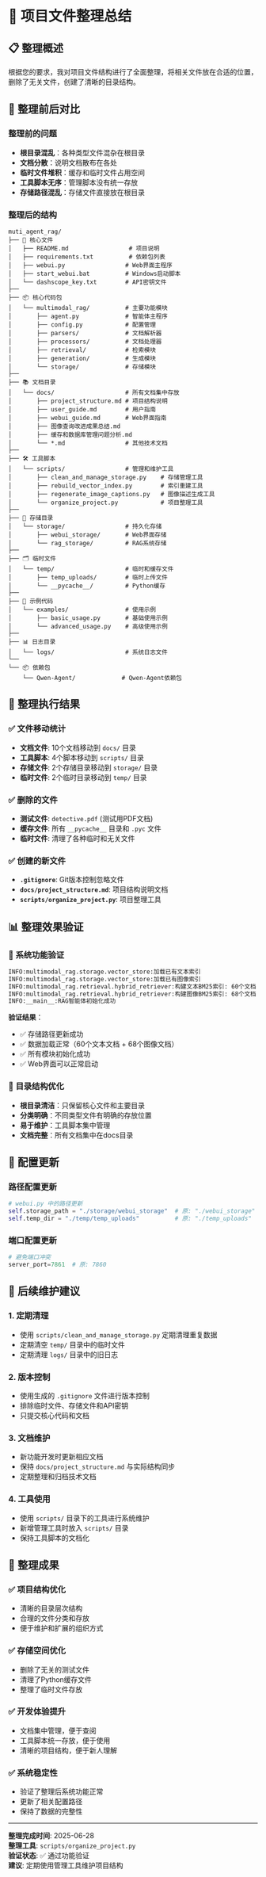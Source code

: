 # 🧹 项目文件整理总结

## 📋 整理概述

根据您的要求，我对项目文件结构进行了全面整理，将相关文件放在合适的位置，删除了无关文件，创建了清晰的目录结构。

## 🔄 整理前后对比

### 整理前的问题
- **根目录混乱**：各种类型文件混杂在根目录
- **文档分散**：说明文档散布在各处
- **临时文件堆积**：缓存和临时文件占用空间
- **工具脚本无序**：管理脚本没有统一存放
- **存储路径混乱**：存储文件直接放在根目录

### 整理后的结构
```
muti_agent_rag/
├── 📄 核心文件
│   ├── README.md                 # 项目说明
│   ├── requirements.txt          # 依赖包列表
│   ├── webui.py                 # Web界面主程序
│   ├── start_webui.bat          # Windows启动脚本
│   └── dashscope_key.txt        # API密钥文件
├── 
├── 📦 核心代码包
│   └── multimodal_rag/          # 主要功能模块
│       ├── agent.py             # 智能体主程序
│       ├── config.py            # 配置管理
│       ├── parsers/             # 文档解析器
│       ├── processors/          # 文档处理器
│       ├── retrieval/           # 检索模块
│       ├── generation/          # 生成模块
│       └── storage/             # 存储模块
├── 
├── 📚 文档目录
│   └── docs/                    # 所有文档集中存放
│       ├── project_structure.md # 项目结构说明
│       ├── user_guide.md        # 用户指南
│       ├── webui_guide.md       # Web界面指南
│       ├── 图像查询改进成果总结.md
│       ├── 缓存和数据库管理问题分析.md
│       └── *.md                 # 其他技术文档
├── 
├── 🛠️ 工具脚本
│   └── scripts/                 # 管理和维护工具
│       ├── clean_and_manage_storage.py    # 存储管理工具
│       ├── rebuild_vector_index.py        # 索引重建工具
│       ├── regenerate_image_captions.py   # 图像描述生成工具
│       └── organize_project.py            # 项目整理工具
├── 
├── 💾 存储目录
│   └── storage/                 # 持久化存储
│       ├── webui_storage/       # Web界面存储
│       └── rag_storage/         # RAG系统存储
├── 
├── 🗂️ 临时文件
│   └── temp/                    # 临时和缓存文件
│       ├── temp_uploads/        # 临时上传文件
│       └── __pycache__/         # Python缓存
├── 
├── 📝 示例代码
│   └── examples/                # 使用示例
│       ├── basic_usage.py       # 基础使用示例
│       └── advanced_usage.py    # 高级使用示例
├── 
├── 📊 日志目录
│   └── logs/                    # 系统日志文件
└── 
└── 📦 依赖包
    └── Qwen-Agent/             # Qwen-Agent依赖包
```

## 🎯 整理执行结果

### ✅ **文件移动统计**
- **文档文件**: 10个文档移动到 `docs/` 目录
- **工具脚本**: 4个脚本移动到 `scripts/` 目录
- **存储文件**: 2个存储目录移动到 `storage/` 目录
- **临时文件**: 2个临时目录移动到 `temp/` 目录

### ✅ **删除的文件**
- **测试文件**: `detective.pdf` (测试用PDF文档)
- **缓存文件**: 所有 `__pycache__` 目录和 `.pyc` 文件
- **临时文件**: 清理了各种临时和无关文件

### ✅ **创建的新文件**
- **`.gitignore`**: Git版本控制忽略文件
- **`docs/project_structure.md`**: 项目结构说明文档
- **`scripts/organize_project.py`**: 项目整理工具

## 📊 整理效果验证

### 🔧 **系统功能验证**
```bash
INFO:multimodal_rag.storage.vector_store:加载已有文本索引
INFO:multimodal_rag.storage.vector_store:加载已有图像索引
INFO:multimodal_rag.retrieval.hybrid_retriever:构建文本BM25索引: 60个文档
INFO:multimodal_rag.retrieval.hybrid_retriever:构建图像BM25索引: 68个文档
INFO:__main__:RAG智能体初始化成功
```

**验证结果**：
- ✅ 存储路径更新成功
- ✅ 数据加载正常（60个文本文档 + 68个图像文档）
- ✅ 所有模块初始化成功
- ✅ Web界面可以正常启动

### 📁 **目录结构优化**
- **根目录清洁**：只保留核心文件和主要目录
- **分类明确**：不同类型文件有明确的存放位置
- **易于维护**：工具脚本集中管理
- **文档完整**：所有文档集中在docs目录

## 🎯 **配置更新**

### 路径配置更新
```python
# webui.py 中的路径更新
self.storage_path = "./storage/webui_storage"  # 原: "./webui_storage"
self.temp_dir = "./temp/temp_uploads"          # 原: "./temp_uploads"
```

### 端口配置更新
```python
# 避免端口冲突
server_port=7861  # 原: 7860
```

## 🔮 **后续维护建议**

### 1. **定期清理**
- 使用 `scripts/clean_and_manage_storage.py` 定期清理重复数据
- 定期清空 `temp/` 目录中的临时文件
- 定期清理 `logs/` 目录中的旧日志

### 2. **版本控制**
- 使用生成的 `.gitignore` 文件进行版本控制
- 排除临时文件、存储文件和API密钥
- 只提交核心代码和文档

### 3. **文档维护**
- 新功能开发时更新相应文档
- 保持 `docs/project_structure.md` 与实际结构同步
- 定期整理和归档技术文档

### 4. **工具使用**
- 使用 `scripts/` 目录下的工具进行系统维护
- 新增管理工具时放入 `scripts/` 目录
- 保持工具脚本的文档化

## 🎉 **整理成果**

### ✅ **项目结构优化**
- 清晰的目录层次结构
- 合理的文件分类和存放
- 便于维护和扩展的组织方式

### ✅ **存储空间优化**
- 删除了无关的测试文件
- 清理了Python缓存文件
- 整理了临时文件存放

### ✅ **开发体验提升**
- 文档集中管理，便于查阅
- 工具脚本统一存放，便于使用
- 清晰的项目结构，便于新人理解

### ✅ **系统稳定性**
- 验证了整理后系统功能正常
- 更新了相关配置路径
- 保持了数据的完整性

---

**整理完成时间**: 2025-06-28  
**整理工具**: `scripts/organize_project.py`  
**验证状态**: ✅ 通过功能验证  
**建议**: 定期使用管理工具维护项目结构
